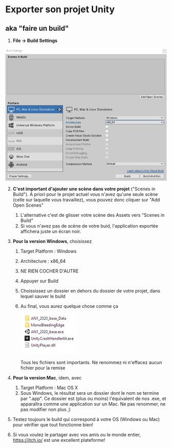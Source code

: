 # Exporter son projet Unity

## aka "faire un build"

1. **File → Build Settings**

![image-20200323232100267](buildsettings.png)


2. **C'est important d'ajouter une scène dans votre projet** ("Scenes in Build"). A priori pour le projet actuel vous n'avez qu'une seule scène (celle sur laquelle vous travaillez), vous pouvez donc cliquer sur "Add Open Scenes"

   1. L'alternative c'est de glisser votre scène des Assets vers "Scenes in Build"
   2. Si vous n'avez pas de scène de votre buid, l'application exportée affichera juste un écran noir.
      

3. **Pour la version Windows**, choisissez 

   1. Target Platform : Windows

   2. Architecture : x86_64

   3. NE RIEN COCHER D'AUTRE

   4. Appuyer sur Build

   5. Choississez un dossier en dehors du dossier de votre projet, dans lequel sauver le build

   6. Au final, vous aurez quelque chose comme ça

      ![image-20200323232710799](exportwin.png)


      Tous les fichiers sont importants. Ne renommez ni n'effacez aucun fichier pour la remise

      

4. **Pour la version Mac**, idem, avec 

   1. Target Platform : Mac OS X
   2. Sous Windows, le résultat sera un dossier dont le nom se termine par ".app". Ce dossier est (plus ou moins) l'équivalent de nos .exe, et apparaîtra comme une application sur un Mac. Ne pas renommer, ne pas modifier non plus ;)
      

5. Testez toujours le build qui correspond à votre OS (Windows ou Mac) pour vérifier que tout fonctionne bien!
   

6. Si vous voulez le partager avec vos amis ou le monde entier, https://itch.io/ est une excellent plateforme!